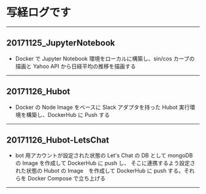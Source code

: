 # 写経ログです

---

## 20171125_JupyterNotebook
- Docker で Jupyter Notebook 環境をローカルに構築し、sin/cos カーブの描画と Yahoo API から日経平均の推移を描画する

---

## 20171126_Hubot
- Docker の Node Image をベースに Slack アダプタを持った Hubot 実行環境を構築し、DockerHub に Push する

---
## 20171126_Hubot-LetsChat
- bot 用アカウントが設定された状態の Let's Chat の DB として mongoDB の Image を作成して DockerHub に push し、 そこに連携するよう設定された状態の Hubot の Image　を作成して DockerHub に push する。それらを Docker Compose で立ち上げる

---
